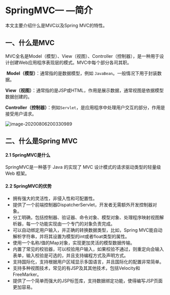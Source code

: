 # SpringMVC— —简介

本文主要介绍什么是MVC以及Spring MVC的特性。



## 一、什么是MVC

MVC全名是Model（模型）、View（视图）、Controller（控制器），是一种用于设计创建Web应用程序表现层的模式。MVC中每个部分各司其职。

​	**Model（模型）**：通常指的是数据模型，例如 `JavaBean`。一般情况下用于封装数据。

​	**View（视图）**：通常指的是JSP或HTML，作用是展示数据，通常视图是依据模型数据创建的。

​	**Controller（控制器）**：例如`Servlet`，是应用程序中处理用户交互的部分，作用是接受用户请求。

![image-20200806200330989](https://cdn.jsdelivr.net/gh/Lee-0o0/image-store/PicGo/2022-06-05/c3b8eb0f397d76c4ac6e716f7d071579--7ba5--image-20200806200330989.png)



## 二、什么是Spring MVC

#### 2.1 SpringMVC是什么

SpringMVC是一种基于 Java 的实现了 MVC 设计模式的请求驱动类型的轻量级 Web 框架。

#### 2.2 SpringMVC的优势

- 拥有强大的灵活性，非侵入性和可配置性。
- 提供了一个前端控制器DispatcherServlet，开发者无需额外开发控制器对象。
- 分工明确，包括控制器、验证器、命令对象、模型对象、处理程序映射视图解析器，每一个功能实现由一个专门的对象负责完成。
- 可以自动绑定用户输入，并正确的转换数据类型，比如，Spring MVC能自动解析字符串，并将其设置为模型的int或者float类型的属性。
- 使用一个名称/值的Map对象，实现更加灵活的模型数据传输。
- 内置了常见的校验器，可以校验用户输入，如果校验不通过，则重定向会输入表单，输入校验是可选的，并且支持编程方式及声明方式。
- 支持国际化，支持根据用户区域显示多国语言，并且国际化的配置非常简单。
- 支持多种视图技术，常见的有JSP及其其他技术，包括Velocity和FreeMarker。
- 提供了一个简单而强大的JSP标签库，支持数据绑定功能，使得编写JSP页面更加容易。